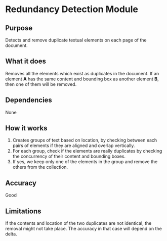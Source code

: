 # Redundancy Detection Module

## Purpose

Detects and remove duplicate textual elements on each page of the document.

## What it does

Removes all the elements which exist as duplicates in the document.
If an element **A** has the same content and bounding box as another element **B**, then one of them will be removed.

## Dependencies

None

## How it works

1. Creates groups of text based on location, by checking between each pairs of elements if they are aligned and overlap vertically.
2. For each group, check if the elements are really duplicates by checking the concurrency of their content and bounding boxes.
3. If yes, we keep only one of the elements in the group and remove the others from the collection.

## Accuracy

Good

## Limitations

If the contents and location of the two duplicates are not identical, the removal might not take place.
The accuracy in that case will depend on the delta.

